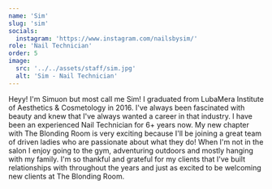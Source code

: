 ```yaml
---
name: 'Sim'
slug: 'sim'
socials:
  instagram: 'https://www.instagram.com/nailsbysim/'
role: 'Nail Technician'
order: 5
image:
  src: '../../assets/staff/sim.jpg'
  alt: 'Sim - Nail Technician'
---
```


Heyy! I'm Simuon but most call me Sim! I graduated from LubaMera Institute of Aesthetics & Cosmetology in 2016. I've always been fascinated with beauty and knew that I've always wanted a career in that industry. I have been an experienced Nail Technician for 6+ years now. My new chapter with The Blonding Room is very exciting because I'll be joining a great team of driven ladies who are passionate about what they do! When I'm not in the salon I enjoy going to the gym, adventuring outdoors and mostly hanging with my family. I'm so thankful and grateful for my clients that I've built relationships with throughout the years and just as excited to be welcoming new clients at The Blonding Room.

